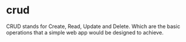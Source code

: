 # crud
CRUD stands for Create, Read, Update and Delete. Which are the basic operations that a simple web app would be designed to achieve.
